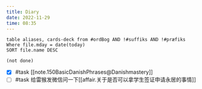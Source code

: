 ```yaml
---
title: Diary
date: 2022-11-29
time: 08:35
---
```


```dataview
table aliases, cards-deck from #ordBog AND !#suffiks AND !#præfiks Where file.mday = date(today)
SORT file.name DESC
```

```tasks
(not done)
```

- [x] #task [[note.150BasicDanishPhrases@Danishmastery]]
- [ ] #task  给雷猴发微信问一下[[affair.关于是否可以拿学生签证申请永居的事情]]
